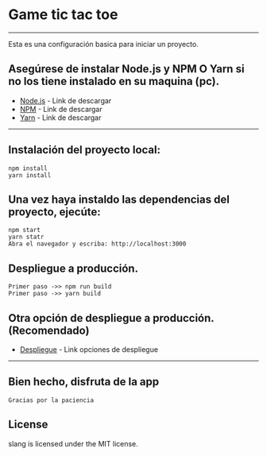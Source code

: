 # Game tic tac toe
---------------------------------------------------------------------------------------------------
Esta es una configuración basica para iniciar un proyecto.

## Asegúrese de instalar Node.js y NPM O Yarn si no los tiene instalado en su maquina (pc).
* [Node.js](https://nodejs.org/es/download/) - Link de descargar
* [NPM](https://www.npmjs.com/package/download) - Link de descargar
* [Yarn](https://classic.yarnpkg.com/en/docs/install/#windows-stable) - Link de descargar
-----------------------------------------------------------------------------------------------------

## Instalación del proyecto local:
    npm install
    yarn install

## Una vez haya instaldo las dependencias del proyecto, ejecúte:
    npm start
    yarn statr
    Abra el navegador y escriba: http://localhost:3000

## Despliegue a producción.
    Primer paso ->> npm run build
    Primer paso ->> yarn build

## Otra opción de despliegue a producción. (Recomendado)
* [Despliegue](https://nextjs.org/docs/deployment) - Link opciones de despliegue
-----------------------------------------------------------------------------------------------------

## Bien hecho, disfruta de la app
    Gracias por la paciencia

## License
slang is licensed under the MIT license.
